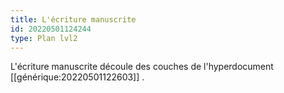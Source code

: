 ```yaml
---
title: L'écriture manuscrite
id: 20220501124244
type: Plan lvl2
---
```



L'écriture manuscrite découle des couches de l'hyperdocument [[générique:20220501122603]] .